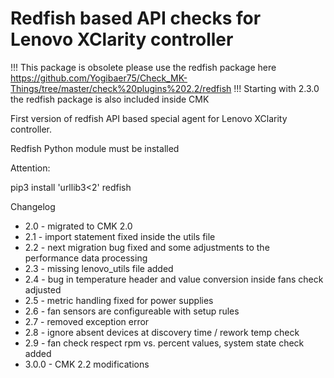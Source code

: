 # Redfish based API checks for Lenovo XClarity controller

!!! This package is obsolete please use the redfish package here
https://github.com/Yogibaer75/Check_MK-Things/tree/master/check%20plugins%202.2/redfish
!!! Starting with 2.3.0 the redfish package is also included inside CMK

First version of redfish API based special agent for Lenovo
XClarity controller.

Redfish Python module must be installed

Attention:

pip3 install 'urllib3<2' redfish

Changelog

- 2.0 - migrated to CMK 2.0
- 2.1 - import statement fixed inside the utils file
- 2.2 - next migration bug fixed and some adjustments to the performance data processing
- 2.3 - missing lenovo_utils file added
- 2.4 - bug in temperature header and value conversion inside fans check adjusted
- 2.5 - metric handling fixed for power supplies
- 2.6 - fan sensors are configureable with setup rules
- 2.7 - removed exception error
- 2.8 - ignore absent devices at discovery time / rework temp check
- 2.9 - fan check respect rpm vs. percent values, system state check added
- 3.0.0 - CMK 2.2 modifications
